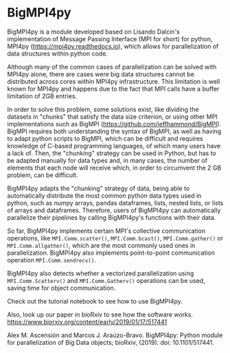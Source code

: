 # BigMPI4py

BigMPI4py is a module developed based on Lisando Dalcin's implementation of Message Passing 
Interface (MPI for short) for python, MPI4py (https://mpi4py.readthedocs.io), which allows for
parallelization of data structures within python code. 

Although many of the common cases of parallelization can be solved with MPI4py alone, there
are cases were big data structures cannot be distributed across cores within MPI4py 
infrastructure. This limitation is well known for MPI4py and happens due to the fact that MPI 
calls have a buffer limitation of 2GB entries. 

In order to solve this problem, some solutions exist, like dividing the datasets in "chunks" that
satisfy the data size criterion, or using other MPI implementations such as BigMPI 
(https://github.com/jeffhammond/BigMPI). BigMPI requires both understanding
the syntax of BigMPI, as well as having to adapt python scripts to BigMPI, which can be 
difficult and requires knowledge of C-based programming languages, of which many users have a 
lack of. Then, the "chunking" strategy can be used in Python, but has to be adapted manually for 
data types and, in many cases, the number of elements that each node will receive which, in order
to circumvent the 2 GB problem, can be difficult.

BigMPI4py adapts the "chunking" strategy of data, being able to automatically distribute 
the most common python
data types used in python, such as numpy arrays, pandas dataframes, lists, nested lists, 
or lists of 
arrays and dataframes. Therefore, users of BigMPI4py can automatically parallelize their 
pipelines by calling BigMPI4py's functions with their data.

So far, BigMPI4py implements certain MPI's collective communication operations, like
`MPI.Comm.scatter()`, `MPI.Comm.bcast()`, `MPI.Comm.gather()` or `MPI.Comm.allgather()`, which 
are the most commonly used ones in parallelization.  BigMPI4py also implements point-to-point 
communication operation `MPI.Comm.sendrecv()`.

BigMPI4py also detects whether a vectorized parallelization using `MPI.Comm.Scatterv()` and 
`MPI.Comm.Gatherv()` operations can be used, saving time for object communication. 

Check out the tutorial notebook to see how to use BigMPI4py.

Also, look up our paper in bioRxiv to see how the software works.
https://www.biorxiv.org/content/early/2019/01/17/517441

Alex M. Ascensión and Marcos J. Araúzo-Bravo. BigMPI4py: Python module for parallelization of Big Data objects; bioRxiv, (2019). doi: 10.1101/517441. 

